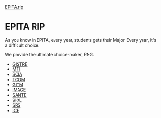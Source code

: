 [EPITA.rip](https://epita.rip)

# EPITA RIP

As you know in EPITA, every year, students gets their Major. Every year, it's a difficult choice.

We provide the ultimate choice-maker, RNG.

- [GISTRE](https://gistre.epita.rip)
- [MTI](https://mti.epita.rip)
- [SCIA](https://scia.epita.rip)
- [TCOM](https://tcom.epita.rip)
- [GITM](https://gitm.epita.rip)
- [IMAGE](https://image.epita.rip)
- [SANTE](https://sante.epita.rip)
- [SIGL](https://sigl.epita.rip)
- [SRS](https://srs.epita.rip)
- [ICE](https://ice.epita.rip)
